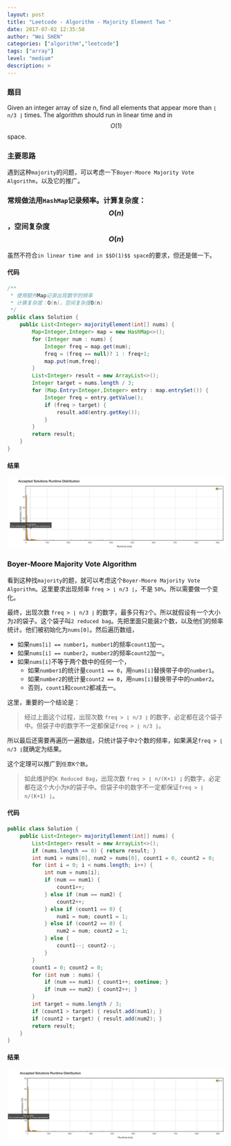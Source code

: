 ```yaml
---
layout: post
title: "Leetcode - Algorithm - Majority Element Two "
date: 2017-07-02 12:35:58
author: "Wei SHEN"
categories: ["algorithm","leetcode"]
tags: ["array"]
level: "medium"
description: >
---
```


### 题目
Given an integer array of size n, find all elements that appear more than `⌊ n/3 ⌋` times. The algorithm should run in linear time and in $$O(1)$$ space.

### 主要思路
遇到这种`majority`的问题，可以考虑一下`Boyer-Moore Majority Vote Algorithm`，以及它的推广。

### 常规做法用`HashMap`记录频率。计算复杂度：$$O(n)$$，空间复杂度 $$O(n)$$
虽然不符合`in linear time and in $$O(1)$$ space`的要求，但还是做一下。

#### 代码
```java
/**
 * 使用额外Map记录出现数字的频率
 * 计算复杂度：O(n)，空间复杂度O(n)
 */
public class Solution {
    public List<Integer> majorityElement(int[] nums) {
        Map<Integer,Integer> map = new HashMap<>();
        for (Integer num : nums) {
            Integer freq = map.get(num);
            freq = (freq == null)? 1 : freq+1;
            map.put(num,freq);
        }
        List<Integer> result = new ArrayList<>();
        Integer target = nums.length / 3;
        for (Map.Entry<Integer,Integer> entry : map.entrySet()) {
            Integer freq = entry.getValue();
            if (freq > target) {
                result.add(entry.getKey());
            }
        }
        return result;
    }
}
```

#### 结果
![majority-element-two-1](/images/leetcode/majority-element-two-1.png)


### Boyer-Moore Majority Vote Algorithm
看到这种找`majority`的题，就可以考虑这个`Boyer-Moore Majority Vote Algorithm`。这里要求出现频率 `freq > ⌊ n/3 ⌋`，不是 `50%`。所以需要做一个变化。

最终，出现次数 `freq > ⌊ n/3 ⌋` 的数字，最多只有`2`个。所以就假设有一个大小为`2`的袋子。这个袋子叫`2 reduced bag`。先把里面只能装`2`个数，以及他们的频率统计。他们被初始化为`nums[0]`。然后遍历数组，
* 如果`nums[i] == number1`，`number1`的频率`count1`加一。
* 如果`nums[i] == number2`，`number2`的频率`count2`加一。
* 如果`nums[i]`不等于两个数中的任何一个，
    * 如果`number1`的统计量`count1 == 0`，用`nums[i]`替换带子中的`number1`。
    * 如果`number2`的统计量`count2 == 0`，用`nums[i]`替换带子中的`number2`。
    * 否则，`count1`和`count2`都减去一。

这里，重要的一个结论是：
> 经过上面这个过程，出现次数 `freq > ⌊ n/3 ⌋` 的数字，必定都在这个袋子中。但袋子中的数字不一定都保证`freq > ⌊ n/3 ⌋`。

所以最后还需要再遍历一遍数组，只统计袋子中`2`个数的频率，如果满足`freq > ⌊ n/3 ⌋`就确定为结果。

这个定理可以推广到`任意K个数`。
> 如此维护的`K Reduced Bag`，出现次数 `freq > ⌊ n/(K+1) ⌋` 的数字，必定都在这个大小为`K`的袋子中。但袋子中的数字不一定都保证`freq > ⌊ n/(K+1) ⌋`。

#### 代码
```java
public class Solution {
    public List<Integer> majorityElement(int[] nums) {
        List<Integer> result = new ArrayList<>();
        if (nums.length == 0) { return result; }
        int num1 = nums[0], num2 = nums[0], count1 = 0, count2 = 0;
        for (int i = 0; i < nums.length; i++) {
            int num = nums[i];
            if (num == num1) {
                count1++;
            } else if (num == num2) {
                count2++;
            } else if (count1 == 0) {
                num1 = num; count1 = 1;
            } else if (count2 == 0) {
                num2 = num; count2 = 1;
            } else {
                count1--; count2--;
            }
        }
        count1 = 0; count2 = 0;
        for (int num : nums) {
            if (num == num1) { count1++; continue; }
            if (num == num2) { count2++; }
        }
        int target = nums.length / 3;
        if (count1 > target) { result.add(num1); }
        if (count2 > target) { result.add(num2); }
        return result;
    }
}
```

#### 结果
![majority-element-two-2](/images/leetcode/majority-element-two-2.png)
